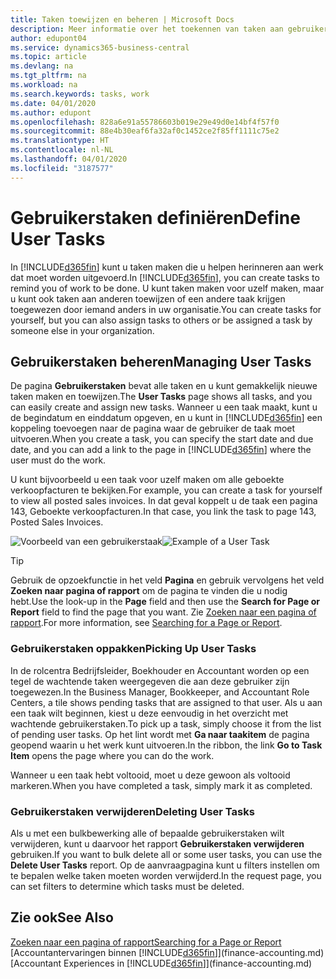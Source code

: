 ```yaml
---
title: Taken toewijzen en beheren | Microsoft Docs
description: Meer informatie over het toekennen van taken aan gebruikers, zoals uw accountant, in Business Central
author: edupont04
ms.service: dynamics365-business-central
ms.topic: article
ms.devlang: na
ms.tgt_pltfrm: na
ms.workload: na
ms.search.keywords: tasks, work
ms.date: 04/01/2020
ms.author: edupont
ms.openlocfilehash: 828a6e91a55786603b019e29e49d0e14bf4f57f0
ms.sourcegitcommit: 88e4b30eaf6fa32af0c1452ce2f85ff1111c75e2
ms.translationtype: HT
ms.contentlocale: nl-NL
ms.lasthandoff: 04/01/2020
ms.locfileid: "3187577"
---
```

# <a name="define-user-tasks"></a><span data-ttu-id="b6577-103">Gebruikerstaken definiëren</span><span class="sxs-lookup"><span data-stu-id="b6577-103">Define User Tasks</span></span>
<span data-ttu-id="b6577-104">In [!INCLUDE[d365fin](includes/d365fin_md.md)] kunt u taken maken die u helpen herinneren aan werk dat moet worden uitgevoerd.</span><span class="sxs-lookup"><span data-stu-id="b6577-104">In [!INCLUDE[d365fin](includes/d365fin_md.md)], you can create tasks to remind you of work to be done.</span></span> <span data-ttu-id="b6577-105">U kunt taken maken voor uzelf maken, maar u kunt ook taken aan anderen toewijzen of een andere taak krijgen toegewezen door iemand anders in uw organisatie.</span><span class="sxs-lookup"><span data-stu-id="b6577-105">You can create tasks for yourself, but you can also assign tasks to others or be assigned a task by someone else in your organization.</span></span>  

## <a name="managing-user-tasks"></a><span data-ttu-id="b6577-106">Gebruikerstaken beheren</span><span class="sxs-lookup"><span data-stu-id="b6577-106">Managing User Tasks</span></span>
<span data-ttu-id="b6577-107">De pagina **Gebruikerstaken** bevat alle taken en u kunt gemakkelijk nieuwe taken maken en toewijzen.</span><span class="sxs-lookup"><span data-stu-id="b6577-107">The **User Tasks** page shows all tasks, and you can easily create and assign new tasks.</span></span> <span data-ttu-id="b6577-108">Wanneer u een taak maakt, kunt u de begindatum en einddatum opgeven, en u kunt in [!INCLUDE[d365fin](includes/d365fin_md.md)] een koppeling toevoegen naar de pagina waar de gebruiker de taak moet uitvoeren.</span><span class="sxs-lookup"><span data-stu-id="b6577-108">When you create a task, you can specify the start date and due date, and you can add a link to the page in [!INCLUDE[d365fin](includes/d365fin_md.md)] where the user must do the work.</span></span>  

<span data-ttu-id="b6577-109">U kunt bijvoorbeeld u een taak voor uzelf maken om alle geboekte verkoopfacturen te bekijken.</span><span class="sxs-lookup"><span data-stu-id="b6577-109">For example, you can create a task for yourself to view all posted sales invoices.</span></span> <span data-ttu-id="b6577-110">In dat geval koppelt u de taak een pagina 143, Geboekte verkoopfacturen.</span><span class="sxs-lookup"><span data-stu-id="b6577-110">In that case, you link the task to page 143, Posted Sales Invoices.</span></span>  

<span data-ttu-id="b6577-111">![Voorbeeld van een gebruikerstaak](media/across-user-tasks/sample-user-task.png "Voorbeeld van een gebruikerstaak")</span><span class="sxs-lookup"><span data-stu-id="b6577-111">![Example of a User Task](media/across-user-tasks/sample-user-task.png "Example of a user task")</span></span>

> [!TIP]  
>  <span data-ttu-id="b6577-112">Gebruik de opzoekfunctie in het veld **Pagina** en gebruik vervolgens het veld **Zoeken naar pagina of rapport** om de pagina te vinden die u nodig hebt.</span><span class="sxs-lookup"><span data-stu-id="b6577-112">Use the look-up in the **Page** field and then use the **Search for Page or Report** field to find the page that you want.</span></span> <span data-ttu-id="b6577-113">Zie [Zoeken naar een pagina of rapport](ui-search.md).</span><span class="sxs-lookup"><span data-stu-id="b6577-113">For more information, see [Searching for a Page or Report](ui-search.md).</span></span>  

### <a name="picking-up-user-tasks"></a><span data-ttu-id="b6577-114">Gebruikerstaken oppakken</span><span class="sxs-lookup"><span data-stu-id="b6577-114">Picking Up User Tasks</span></span>
<span data-ttu-id="b6577-115">In de rolcentra Bedrijfsleider, Boekhouder en Accountant worden op een tegel de wachtende taken weergegeven die aan deze gebruiker zijn toegewezen.</span><span class="sxs-lookup"><span data-stu-id="b6577-115">In the Business Manager, Bookkeeper, and Accountant Role Centers, a tile shows pending tasks that are assigned to that user.</span></span> <span data-ttu-id="b6577-116">Als u aan een taak wilt beginnen, kiest u deze eenvoudig in het overzicht met wachtende gebruikerstaken.</span><span class="sxs-lookup"><span data-stu-id="b6577-116">To pick up a task, simply choose it from the list of pending user tasks.</span></span> <span data-ttu-id="b6577-117">Op het lint wordt met **Ga naar taakitem** de pagina geopend waarin u het werk kunt uitvoeren.</span><span class="sxs-lookup"><span data-stu-id="b6577-117">In the ribbon, the link **Go to Task Item** opens the page where you can do the work.</span></span>  

<span data-ttu-id="b6577-118">Wanneer u een taak hebt voltooid, moet u deze gewoon als voltooid markeren.</span><span class="sxs-lookup"><span data-stu-id="b6577-118">When you have completed a task, simply mark it as completed.</span></span>  

### <a name="deleting-user-tasks"></a><span data-ttu-id="b6577-119">Gebruikerstaken verwijderen</span><span class="sxs-lookup"><span data-stu-id="b6577-119">Deleting User Tasks</span></span>
<span data-ttu-id="b6577-120">Als u met een bulkbewerking alle of bepaalde gebruikerstaken wilt verwijderen, kunt u daarvoor het rapport **Gebruikerstaken verwijderen** gebruiken.</span><span class="sxs-lookup"><span data-stu-id="b6577-120">If you want to bulk delete all or some user tasks, you can use the **Delete User Tasks** report.</span></span> <span data-ttu-id="b6577-121">Op de aanvraagpagina kunt u filters instellen om te bepalen welke taken moeten worden verwijderd.</span><span class="sxs-lookup"><span data-stu-id="b6577-121">In the request page, you can set filters to determine which tasks must be deleted.</span></span>  

## <a name="see-also"></a><span data-ttu-id="b6577-122">Zie ook</span><span class="sxs-lookup"><span data-stu-id="b6577-122">See Also</span></span>
[<span data-ttu-id="b6577-123">Zoeken naar een pagina of rapport</span><span class="sxs-lookup"><span data-stu-id="b6577-123">Searching for a Page or Report</span></span>](ui-search.md)  
<span data-ttu-id="b6577-124">[Accountantervaringen binnen [!INCLUDE[d365fin](includes/d365fin_md.md)]](finance-accounting.md)</span><span class="sxs-lookup"><span data-stu-id="b6577-124">[Accountant Experiences in [!INCLUDE[d365fin](includes/d365fin_md.md)]](finance-accounting.md)</span></span>  
